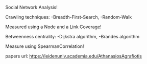 Social Network Analysis!

Crawling techniques:
-Breadth-First-Search,
-Random-Walk

Measured using a Node and a Link Coverage!


Betweenness centrality:
-Dijkstra algorithm,
-Brandes algorithm

Measure using SpearmanCorrelation!

papers url: https://leidenuniv.academia.edu/AthanasiosAgrafiotis
